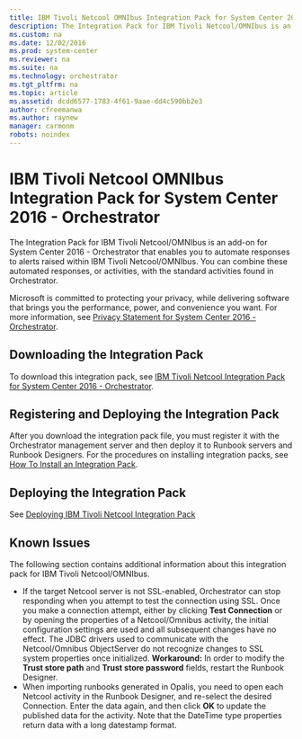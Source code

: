 ```yaml
---
title: IBM Tivoli Netcool OMNIbus Integration Pack for System Center 2016 - Orchestrator
description: The Integration Pack for IBM Tivoli Netcool/OMNIbus is an add-on for System Center 2016 - Orchestrator that enables you to automate responses to alerts raised within IBM Tivoli Netcool/OMNIbus.
ms.custom: na
ms.date: 12/02/2016
ms.prod: system-center
ms.reviewer: na
ms.suite: na
ms.technology: orchestrator
ms.tgt_pltfrm: na
ms.topic: article
ms.assetid: dcdd6577-1783-4f61-9aae-dd4c590bb2e3
author: cfreemanwa
ms.author: raynew
manager: carmonm
robots: noindex
---
```

# IBM Tivoli Netcool OMNIbus Integration Pack for System Center 2016 - Orchestrator

The Integration Pack for IBM Tivoli Netcool/OMNIbus is an add-on for System Center 2016 - Orchestrator that enables you to automate responses to alerts raised within IBM Tivoli Netcool/OMNIbus. You can combine these automated responses, or activities, with the standard activities found in Orchestrator.

Microsoft is committed to protecting your privacy, while delivering software that brings you the performance, power, and convenience you want. For more information, see [Privacy Statement for System Center 2016 - Orchestrator](https://www.microsoft.com/en-us/privacystatement/EnterpriseDev/default.aspx).

## Downloading the Integration Pack

To download this integration pack, see [IBM Tivoli Netcool Integration Pack for System Center 2016 - Orchestrator](https://www.microsoft.com/en-us/download/details.aspx?id=54103).

## Registering and Deploying the Integration Pack

After you download the integration pack file, you must register it with the Orchestrator management server and then deploy it to Runbook servers and Runbook Designers. For the procedures on installing integration packs, see [How To Install an Integration Pack](https://technet.microsoft.com/system-center-docs/orch/manage/how-to-add-an-integration-pack).

## Deploying the Integration Pack
See [Deploying IBM Tivoli Netcool Integration Pack](tivoli-netcool-omnibus-integration-pack.md)

## Known Issues

The following section contains additional information about this integration pack for IBM Tivoli Netcool/OMNIbus.

-   If the target Netcool server is not SSL-enabled, Orchestrator can stop responding when you attempt to test the connection using SSL.
    Once you make a connection attempt, either by clicking **Test Connection** or by opening the properties of a Netcool/Omnibus activity, the initial configuration settings are used and all subsequent changes have no effect. The JDBC drivers used to communicate with the Netcool/Omnibus ObjectServer do not recognize changes to SSL system properties once initialized.
    **Workaround:** In order to modify the **Trust store path** and **Trust store password** fields, restart the Runbook Designer.
-   When importing runbooks generated in Opalis, you need to open each Netcool activity in the Runbook Designer, and re-select the desired Connection. Enter the data again, and then click **OK** to update the published data for the activity. Note that the DateTime type properties return data with a long datestamp format.
